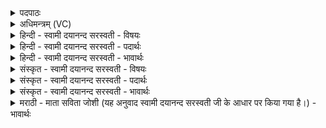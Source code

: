<details><summary>पदपाठः</summary>

आकू॑तिमित्याऽकू॑तिम्। अ॒ग्निम्। प्र॒युज॒मिति॑ प्र॒ऽयुज॑म्। स्वाहा॑। मनः॑। मे॒धाम्। अ॒ग्निम्। प्र॒युज॒मिति॑ प्र॒ऽयुज॑म्। स्वाहा॑। चि॒त्तम्। विज्ञा॑त॒मिति॒ विऽज्ञा॑तम्। अ॒ग्निम्। प्र॒युज॒मिति॑ प्र॒ऽयुज॑म्। स्वाहा॑। वा॒चः। विधृ॑ति॒मिति॒ विऽधृ॑तिम्। अ॒ग्निम्। प्र॒युज॒मिति॑ प्र॒ऽयुज॑म्। स्वाहा॑। प्र॒जाप॑तय॒ इति॑ प्र॒जाऽप॑तये। मन॑वे। स्वाहा॑। अ॒ग्नये। वै॒श्वा॒न॒राय॑। स्वाहा॑। ६६।
</details>

<details><summary>अधिमन्त्रम् (VC)</summary>

- अग्न्यादयो मन्त्रोक्ता देवताः
- विश्वामित्र ऋषिः
- विराड्ब्राह्मी त्रिष्टुप्
- धैवतः
</details>

<details><summary>हिन्दी - स्वामी दयानन्द सरस्वती - विषयः</summary>

फिर वे स्त्री-पुरुष क्या करें, इस विषय को अगले मन्त्र में कहा है ॥
</details>

<details><summary>हिन्दी - स्वामी दयानन्द सरस्वती - पदार्थः</summary>

पदार्थान्वयभाषाः -  हे स्त्री-पुरुषो ! तुम लोग वेद के गायत्री आदि मन्त्रों से (स्वाहा) सत्यक्रिया से (आकूतिम्) उत्साह देनेवाली क्रिया के (प्रयुजम्) प्रेरणा करने हारे (अग्निम्) प्रसिद्ध अग्नि को (स्वाहा) सत्यवाणी से (मनः) इच्छा के साधन को (मेधाम्) बुद्धि और (प्रयुजम्) सम्बन्ध करने हारी (अग्निम्) बिजुली को (स्वाहा) सत्य व्यवहारों से (विज्ञातम्) जाने हुए विषय के (प्रयुजम्) व्यवहारों में प्रयोग किये (अग्निम्) अग्नि के समान प्रकाशित (चित्तम्) चित्त को (स्वाहा) योगक्रिया की रीति से (वाचः) वाणियों की (विधृतिम्) विविध प्रकार की धारणा को (प्रयुजम्) संप्रयोग किये हुए (अग्निम्) योगाभ्यास से उत्पन्न की हुई बिजुली को (प्रजापतये) प्रजा के स्वामी (मनवे) मननशील पुरुष के लिये (स्वाहा) सत्यवाणी को और (अग्नये) विज्ञानस्वरूप (वैश्वानराय) सब मनुष्यों के बीच प्रकाशमान जगदीश्वर के लिये (स्वाहा) धर्मयुक्त क्रिया को युक्त करा के निरन्तर (आछृन्दन्तु) अच्छे प्रकार शुद्ध करो ॥६६ ॥
</details>

<details><summary>हिन्दी - स्वामी दयानन्द सरस्वती - भावार्थः</summary>

भावार्थभाषाः -  यहाँ पूर्व मन्त्र से (आछृन्दन्तु) इस पद की अनुवृत्ति आती है। मनुष्यों को चाहिये कि पुरुषार्थ से वेदादि शास्त्रों को पढ़ और उत्साह आदि को बढ़ा कर व्यवहार परमार्थ की क्रियाओं के सम्बन्ध से इस लोक और परलोक के सुखों को प्राप्त हों ॥६६ ॥
</details>

<details><summary>संस्कृत - स्वामी दयानन्द सरस्वती - विषयः</summary>

पुनस्ते स्त्रीपुरुषाः किं कुर्य्युरित्याह ॥
</details>

<details><summary>संस्कृत - स्वामी दयानन्द सरस्वती - पदार्थः</summary>

पदार्थान्वयभाषाः -  हे स्त्रीपुरुषाः ! भवन्तो वेदस्थैर्गायत्र्यादिभिश्छन्दोभिः स्वाहा आकूतिं प्रयुजमग्निं स्वाहा मनो मेधां प्रयुजमग्निं स्वाहा चित्तं विज्ञातं प्रयुजमग्निं स्वाहा वाचो विधृतिं प्रयुजमग्निं मनवे प्रजापतये स्वाहाऽग्नये वैश्वानराय स्वाहा च प्रापय्य सततमाछृन्दन्तु ॥६६ ॥
</details>

<details><summary>संस्कृत - स्वामी दयानन्द सरस्वती - भावार्थः</summary>

भावार्थभाषाः -  अत्राऽऽछृन्दन्त्विति पदं पूर्वमन्त्रादनुवर्त्तते। मनुष्याः पुरुषार्थेन वेदादिशास्त्राण्यधीत्योत्साहादीनुन्नीय व्यवहारपरमार्थक्रियाप्रयोगेणाभ्युदयिकनिःश्रेयसे समाप्नुवन्तु ॥६६ ॥
</details>

<details><summary>मराठी - माता सविता जोशी (यह अनुवाद स्वामी दयानन्द सरस्वती जी के आधार पर किया गया है।) - भावार्थः</summary>

भावार्थभाषाः -  येथे यापूर्वीच्या मंत्रातील (आछन्दन्तु) या पदाची अनुवृती झालेली आहे. माणसांनी पुरुषार्थाने वेदादी शास्त्रांचे अध्ययन करून उत्साहाने व्यवहार व परमार्थ साधून इहलोक व परलोक यांचे सुख भोगावे.
</details>